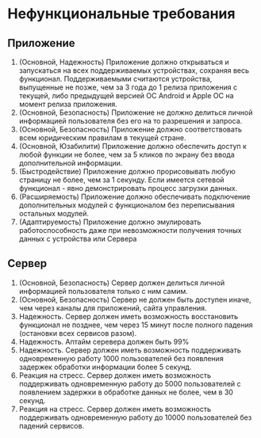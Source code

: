 # Нефункциональные требования
## Приложение
1. (Основной, Надежность) Приложение должно открываться и запускаться на всех поддерживаемых устройствах, сохраняя весь функционал. Поддерживаемыми считаются устройства, выпущенные не позже, чем за 3 года до 1 релиза приложения с текущей, либо предыдущей версией ОС Android и Apple ОС на момент релиза приложения.
2. (Основной, Безопасность) Приложение не должно делиться личной информацией пользователя без его на то разрешения и запроса. 
3. (Основной, Безопасность) Приложение должно соответствовать всем юридическим правилам в текущей стране.
4. (Основной, Юзабилити) Приложение должно обеспечить доступ к любой функции не более, чем за 5 кликов по экрану без ввода дополнительной информации. 
5. (Быстродействие) Приложение должно прорисовывать любую страницу не более, чем за 1 секунду. Если имеется сетевой функционал - явно демонстрировать процесс загрузки данных.
6. (Расширяемость) Приложение должно обеспечивать подключение дополнительных модулей с функционалом без переписывания остальных модулей. 
7. (Адаптируемость) Приложение должно эмулировать работоспособность даже при невозможности получения точных данных с устройства или Сервера

## Сервер
1. (Основной, Безопасность) Сервер должен делиться личной информацией пользователя только с ним самим.
2. (Основной, Безопасность) Сервер не должен быть доступен иначе, чем через каналы для приложений, сайта управления.
3. Надежность. Сервер должен иметь возможность восстановить функционал не позднее, чем через 15 минут после полного падения (остановки всех сервисов разом).
4. Надежность. Аптайм серевера должен быть 99%
5. Надежность. Сервер должен иметь возможность поддерживать одновременную работу 1000 пользователей без появления задержек обработки информации более 5 секунд.
6. Реакция на стресс. Сервер должен иметь возможность поддерживать одновременную работу до 5000 пользователей с появлением задержки в обработке данных не более, чем в 30 секунд.
7. Реакция на стресс. Сервер должен иметь возможность поддерживать одновременную работу до 10000 пользователей без падений сервисов.
